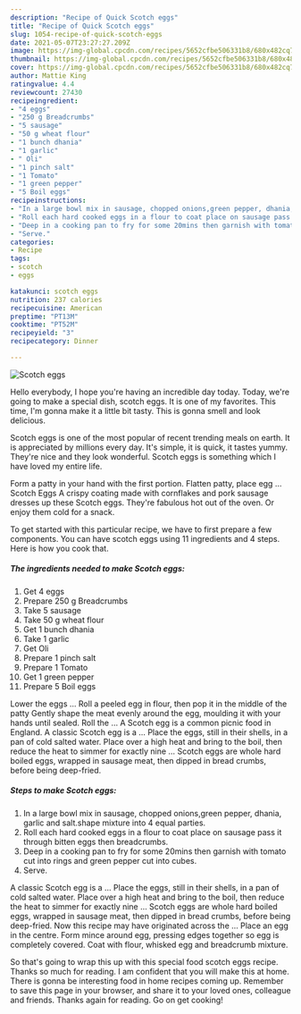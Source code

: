 ```yaml
---
description: "Recipe of Quick Scotch eggs"
title: "Recipe of Quick Scotch eggs"
slug: 1054-recipe-of-quick-scotch-eggs
date: 2021-05-07T23:27:27.209Z
image: https://img-global.cpcdn.com/recipes/5652cfbe506331b8/680x482cq70/scotch-eggs-recipe-main-photo.jpg
thumbnail: https://img-global.cpcdn.com/recipes/5652cfbe506331b8/680x482cq70/scotch-eggs-recipe-main-photo.jpg
cover: https://img-global.cpcdn.com/recipes/5652cfbe506331b8/680x482cq70/scotch-eggs-recipe-main-photo.jpg
author: Mattie King
ratingvalue: 4.4
reviewcount: 27430
recipeingredient:
- "4 eggs"
- "250 g Breadcrumbs"
- "5 sausage"
- "50 g wheat flour"
- "1 bunch dhania"
- "1 garlic"
- " Oli"
- "1 pinch salt"
- "1 Tomato"
- "1 green pepper"
- "5 Boil eggs"
recipeinstructions:
- "In a large bowl mix in sausage, chopped onions,green pepper, dhania, garlic and salt.shape mixture into 4 equal parties."
- "Roll each hard cooked eggs in a flour to coat place on sausage pass it through bitten eggs then breadcrumbs."
- "Deep in a cooking pan to fry for some 20mins then garnish with tomato cut into rings and green pepper cut into cubes."
- "Serve."
categories:
- Recipe
tags:
- scotch
- eggs

katakunci: scotch eggs 
nutrition: 237 calories
recipecuisine: American
preptime: "PT13M"
cooktime: "PT52M"
recipeyield: "3"
recipecategory: Dinner

---
```



![Scotch eggs](https://img-global.cpcdn.com/recipes/5652cfbe506331b8/680x482cq70/scotch-eggs-recipe-main-photo.jpg)

Hello everybody, I hope you're having an incredible day today. Today, we're going to make a special dish, scotch eggs. It is one of my favorites. This time, I'm gonna make it a little bit tasty. This is gonna smell and look delicious.

Scotch eggs is one of the most popular of recent trending meals on earth. It is appreciated by millions every day. It's simple, it is quick, it tastes yummy. They're nice and they look wonderful. Scotch eggs is something which I have loved my entire life.

Form a patty in your hand with the first portion. Flatten patty, place egg … Scotch Eggs A crispy coating made with cornflakes and pork sausage dresses up these Scotch eggs. They&#39;re fabulous hot out of the oven. Or enjoy them cold for a snack.


To get started with this particular recipe, we have to first prepare a few components. You can have scotch eggs using 11 ingredients and 4 steps. Here is how you cook that.

<!--inarticleads1-->

##### The ingredients needed to make Scotch eggs:

1. Get 4 eggs
1. Prepare 250 g Breadcrumbs
1. Take 5 sausage
1. Take 50 g wheat flour
1. Get 1 bunch dhania
1. Take 1 garlic
1. Get  Oli
1. Prepare 1 pinch salt
1. Prepare 1 Tomato
1. Get 1 green pepper
1. Prepare 5 Boil eggs


Lower the eggs … Roll a peeled egg in flour, then pop it in the middle of the patty Gently shape the meat evenly around the egg, moulding it with your hands until sealed. Roll the … A Scotch egg is a common picnic food in England. A classic Scotch egg is a … Place the eggs, still in their shells, in a pan of cold salted water. Place over a high heat and bring to the boil, then reduce the heat to simmer for exactly nine … Scotch eggs are whole hard boiled eggs, wrapped in sausage meat, then dipped in bread crumbs, before being deep-fried. 

<!--inarticleads2-->

##### Steps to make Scotch eggs:

1. In a large bowl mix in sausage, chopped onions,green pepper, dhania, garlic and salt.shape mixture into 4 equal parties.
1. Roll each hard cooked eggs in a flour to coat place on sausage pass it through bitten eggs then breadcrumbs.
1. Deep in a cooking pan to fry for some 20mins then garnish with tomato cut into rings and green pepper cut into cubes.
1. Serve.


A classic Scotch egg is a … Place the eggs, still in their shells, in a pan of cold salted water. Place over a high heat and bring to the boil, then reduce the heat to simmer for exactly nine … Scotch eggs are whole hard boiled eggs, wrapped in sausage meat, then dipped in bread crumbs, before being deep-fried. Now this recipe may have originated across the … Place an egg in the centre. Form mince around egg, pressing edges together so egg is completely covered. Coat with flour, whisked egg and breadcrumb mixture. 

So that's going to wrap this up with this special food scotch eggs recipe. Thanks so much for reading. I am confident that you will make this at home. There is gonna be interesting food in home recipes coming up. Remember to save this page in your browser, and share it to your loved ones, colleague and friends. Thanks again for reading. Go on get cooking!
